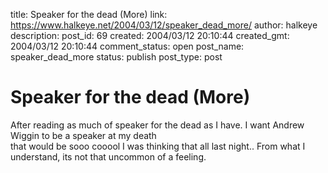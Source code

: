 title: Speaker for the dead (More)
link: https://www.halkeye.net/2004/03/12/speaker_dead_more/
author: halkeye
description: 
post_id: 69
created: 2004/03/12 20:10:44
created_gmt: 2004/03/12 20:10:44
comment_status: open
post_name: speaker_dead_more
status: publish
post_type: post

# Speaker for the dead (More)

After reading as much of speaker for the dead as I have. I want Andrew Wiggin to be a speaker at my death  
that would be sooo cooool I was thinking that all last night.. From what I understand, its not that uncommon of a feeling.